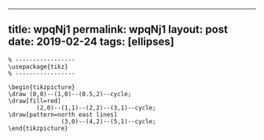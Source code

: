 ---
 title: wpqNj1
 permalink: wpqNj1
 layout: post
 date: 2019-02-24
 tags: [ellipses]
 ---

```latex% Dans le préambule
% -----------------
\usepackage{tikz}
% -----------------

\begin{tikzpicture}
\draw (0,0)--(1,0)--(0.5,2)--cycle;
\draw[fill=red]
        (2,0)--(1,1)--(2,2)--(3,1)--cycle;
\draw[pattern=north east lines]
               (3,0)--(4,2)--(5,1)--cycle;
\end{tikzpicture}
```